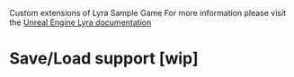 Custom extensions of Lyra Sample Game 
For more information please visit the [Unreal Engine Lyra documentation](https://docs.unrealengine.com/5.0/en-US/lyra-sample-game-in-unreal-engine/)


# Save/Load support [wip]
